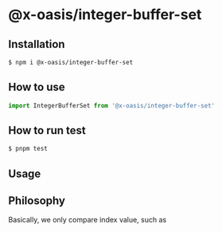 # @x-oasis/integer-buffer-set

## Installation

```bash
$ npm i @x-oasis/integer-buffer-set
```

## How to use

```typescript
import IntegerBufferSet from '@x-oasis/integer-buffer-set'
```

## How to run test

```bash
$ pnpm test
```

## Usage

## Philosophy

Basically, we only compare index value, such as 
